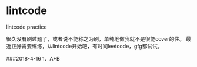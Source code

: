 # lintcode
lintcode practice

很久没有刷过题了，或者说不能称之为刷，单纯地做我就不是很能cover的住。
最近正好需要练练，从lintcode开始吧，有时间leetcode，gfg都试试。

###2018-4-16
1、A+B
